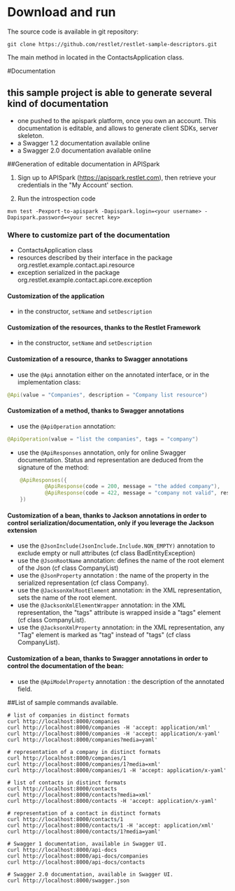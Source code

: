 
# Download and run
The source code is available in git repository:

```
git clone https://github.com/restlet/restlet-sample-descriptors.git
```

The main method in located in the ContactsApplication class.

#Documentation

## this sample project is able to generate several kind of documentation

- one pushed to the apispark platform, once you own an account. This documentation is editable, and allows to generate client SDKs, server skeleton.
- a Swagger 1.2 documentation available online
- a Swagger 2.0 documentation available online

##Generation of editable documentation in APISpark
1. Sign up to APISpark (https://apispark.restlet.com), then retrieve your credentials in the "My Account' section.

2. Run the introspection code

```
mvn test -Pexport-to-apispark -Dapispark.login=<your username> -Dapispark.password=<your secret key>
```

### Where to customize part of the documentation
 - ContactsApplication class
 - resources described by their interface in the package org.restlet.example.contact.api.resource
 - exception serialized in the package org.restlet.example.contact.api.core.exception

####  Customization of the application
 - in the constructor, `setName` and `setDescription`
 
####  Customization of the resources, thanks to the Restlet Framework
 - in the constructor, `setName` and `setDescription`

####  Customization of a resource, thanks to Swagger annotations
 - use the `@Api` annotation either on the annotated interface, or in the implementation class:

```java
@Api(value = "Companies", description = "Company list resource")
```

####  Customization of a method, thanks to Swagger annotations
 - use the `@ApiOperation` annotation:

```java
@ApiOperation(value = "list the companies", tags = "company")
```

 - use the `@ApiResponses` annotation, only for online Swagger documentation. Status and representation are deduced from the signature of the method:

```java
    @ApiResponses({
            @ApiResponse(code = 200, message = "the added company"),
            @ApiResponse(code = 422, message = "company not valid", response = BadEntityException.class)
    })
```

####  Customization of a bean, thanks to Jackson annotations in order to control serialization/documentation, only if you leverage the Jackson extension
 - use the `@JsonInclude(JsonInclude.Include.NON_EMPTY)` annotation to exclude empty or null attributes (cf class BadEntityException)
 - use the `@JsonRootName` annotation: defines the name of the root element of the Json (cf class CompanyList)
 - use the `@JsonProperty` annotation : the name of the property in the serialized representation (cf class Company).
 - use the `@JacksonXmlRootElement` annotation: in the XML representation, sets the name of the root element.
 - use the `@JacksonXmlElementWrapper` annotation: in the XML representation, the "tags" attribute is wrapped inside a "tags" element (cf class CompanyList).
 - use the `@JacksonXmlProperty` annotation: in the XML representation, any "Tag" element is marked as "tag" instead of "tags" (cf class CompanyList).

####  Customization of a bean, thanks to Swagger annotations in order to control the documentation of the bean:
 - use the `@ApiModelProperty` annotation : the description of the annotated field.

##List of sample commands available.

```
# list of companies in distinct formats
curl http://localhost:8000/companies
curl http://localhost:8000/companies -H 'accept: application/xml'
curl http://localhost:8000/companies -H 'accept: application/x-yaml'
curl http://localhost:8000/companies?media=yaml'

# representation of a company in distinct formats
curl http://localhost:8000/companies/1
curl http://localhost:8000/companies/1?media=xml'
curl http://localhost:8000/companies/1 -H 'accept: application/x-yaml'

# list of contacts in distinct formats
curl http://localhost:8000/contacts
curl http://localhost:8000/contacts?media=xml'
curl http://localhost:8000/contacts -H 'accept: application/x-yaml'

# representation of a contact in distinct formats
curl http://localhost:8000/contacts/1
curl http://localhost:8000/contacts/1 -H 'accept: application/xml'
curl http://localhost:8000/contacts/1?media=yaml'

# Swagger 1 documentation, available in Swagger UI.
curl http://localhost:8000/api-docs
curl http://localhost:8000/api-docs/companies
curl http://localhost:8000/api-docs/contacts

# Swagger 2.0 documentation, available in Swagger UI.
curl http://localhost:8000/swagger.json
```


